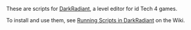 These are scripts for [DarkRadiant](https://www.darkradiant.net/about.html), a level editor for id Tech 4 games.

To install and use them, see [Running Scripts in DarkRadiant](https://wiki.thedarkmod.com/index.php?title=Running_Scripts_in_Darkradiant) on the Wiki.
